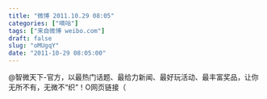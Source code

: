```yaml
---
title: "微博 2011.10.29 08:05"
categories: ["嘀咕"]
tags: ["来自微博 weibo.com"]
draft: false
slug: "oMUgqY"
date: "2011-10-29 08:05:00"
---
```


<p>@智微天下-官方，以最热门话题、最给力新闻、最好玩活动、最丰富奖品，让你无所不有，无微不“织”！O网页链接（</p>

